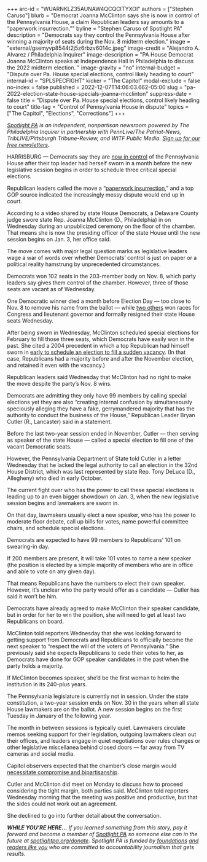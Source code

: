 +++
arc-id = "WUARNKLZ35AUNAW4QCQCITYXOI"
authors = ["Stephen Caruso"]
blurb = "Democrat Joanna McClinton says she is now in control of the Pennsylvania House, a claim Republican leaders say amounts to a “paperwork insurrection.”"
byline = "Stephen Caruso of Spotlight PA"
description = "Democrats say they control the Pennsylvania House after winning a majority of seats during the Nov. 8 midterm election."
image = "external/gsemyvp8544t2j5z6rbzv6014c.jpeg"
image-credit = "Alejandro A. Alvarez / Philadelphia Inquirer"
image-description = "PA House Democrat Joanna McClinton speaks at Independence Hall in Philadelphia to discuss the 2022 midterm election. "
image-gravity = "no"
internal-budget = "Dispute over Pa. House special elections, control likely heading to court"
internal-id = "SPLSPECFIGHT"
kicker = "The Capitol"
modal-exclude = false
no-index = false
published = 2022-12-07T14:06:03.662-05:00
slug = "pa-2022-election-state-house-specials-joanna-mcclinton"
suppress-date = false
title = "Dispute over Pa. House special elections, control likely heading to court"
title-tag = "Control of Pennsylvania House in dispute"
topics = ["The Capitol", "Elections", "Corrections"]
+++

<a href="https://www.spotlightpa.org/"><i>Spotlight PA</i></a><i> is an independent, nonpartisan newsroom powered by The Philadelphia Inquirer in partnership with PennLive/The Patriot-News, TribLIVE/Pittsburgh Tribune-Review, and WITF Public Media. </i><a href="https://www.spotlightpa.org/newsletters"><i>Sign up for our free newsletters</i></a><i>.</i>

HARRISBURG — Democrats say they are <a href="https://www.spotlightpa.org/news/2022/12/pa-election-2022-house-control-split-democrats-republicans/">now in control</a> of the Pennsylvania House after their top leader had herself sworn in a month before the new legislative session begins in order to schedule three critical special elections.

Republican leaders called the move a “<a href="https://www.pahousegop.com/News/31621/Latest-News/Democrats-Engage-in-Unprecedented-Paperwork-Insurrection,-Cutler-Says">paperwork insurrection</a>,” and a top GOP source indicated the increasingly messy dispute would end up in court.

According to a video shared by state House Democrats, a Delaware County judge swore state Rep. Joanna McClinton (D., Philadelphia) in on Wednesday during an unpublicized ceremony on the floor of the chamber. That means she is now the presiding officer of the state House until the new session begins on Jan. 3, her office said.

<script src="https://www.spotlightpa.org/embed.js" async></script><div data-spl-embed-version="1" data-spl-src="https://www.spotlightpa.org/embeds/newsletter/"></div>


The move comes with major legal question marks as legislative leaders wage a war of words over whether Democrats’ control is just on paper or a political reality hamstrung by unprecedented circumstances.

Democrats won 102 seats in the 203-member body on Nov. 8, which party leaders say gives them control of the chamber. However, three of those seats are vacant as of Wednesday.

One Democratic winner died a month before Election Day — too close to Nov. 8 to remove his name from the ballot — while <a href="https://www.spotlightpa.org/news/2022/11/pa-election-2022-democrats-majority-summer-lee-austin-davis/">two others</a> won races for Congress and lieutenant governor and formally resigned their state House seats Wednesday.

After being sworn in Wednesday, McClinton scheduled special elections for February to fill those three seats, which Democrats have easily won in the past. She cited a 2004 precedent in which a top Republican had himself sworn in <a href="https://www.recordonline.com/story/news/2004/12/10/gop-house-members-want-feb/51131022007/">early to schedule an election to fill a sudden vacancy</a>. (In that case, Republicans had a majority before and after the November election, and retained it even with the vacancy.)

Republican leaders said Wednesday that McClinton had no right to make the move despite the party’s Nov. 8 wins.

Democrats are admitting they only have 99 members by calling special elections yet they are also “creating internal confusion by simultaneously speciously alleging they have a fake, gerrymandered majority that has the authority to conduct the business of the House,” Republican Leader Bryan Cutler (R., Lancaster) said in a statement.

Before the last two-year session ended in November, Cutler — then serving as speaker of the state House — called a special election to fill one of the vacant Democratic seats.

However, the Pennsylvania Department of State told Cutler in a letter Wednesday that he lacked the legal authority to call an election in the 32nd House District, which was last represented by state Rep. Tony DeLuca (D., Allegheny) who died in early October.

The current fight over who has the power to call these special elections is leading up to an even bigger showdown on Jan. 3, when the new legislative session begins and lawmakers are sworn in.

On that day, lawmakers usually elect a new speaker, who has the power to moderate floor debate, call up bills for votes, name powerful committee chairs, and schedule special elections.

Democrats are expected to have 99 members to Republicans’ 101 on swearing-in day.

If 200 members are present, it will take 101 votes to name a new speaker (the position is elected by a simple majority of members who are in office and able to vote on any given day).

That means Republicans have the numbers to elect their own speaker. However, it’s unclear who the party would offer as a candidate — Cutler has said it won’t be him.

Democrats have already agreed to make McClinton their speaker candidate, but in order for her to win the position, she will need to get at least two Republicans on board.

McClinton told reporters Wednesday that she was looking forward to getting support from Democrats and Republicans to officially become the next speaker to “respect the will of the voters of Pennsylvania.” She previously said she expects Republicans to cede their votes to her, as Democrats have done for GOP speaker candidates in the past when the party holds a majority.

If McClinton becomes speaker, she’d be the first woman to helm the institution in its 240-plus years.

<script src="https://www.spotlightpa.org/embed.js" async></script><div data-spl-embed-version="1" data-spl-src="https://www.spotlightpa.org/embeds/donate/?cta_text=YES%2C%20I%20want%20to%20contribute&eyebrow_text=support%20spotlight%20pa&teaser_text=The%20future%20of%20Spotlight%20PA%20depends%20on%20your%20support.%20Make%20a%20tax-deductible%20gift%20now%20to%20ensure%20this%20vital%20journalism%20can%20continue%20in%202023.%20As%20a%20special%20bonus%2C%20%3Cb%3Eall%20gifts%20will%20be%20TRIPLED%20through%20Dec.%203.%20"></div>


The Pennsylvania legislature is currently not in session. Under the state constitution, a two-year session ends on Nov. 30 in the years when all state House lawmakers are on the ballot. A new session begins on the first Tuesday in January of the following year.

The month in between sessions is typically quiet. Lawmakers circulate memos seeking support for their legislation, outgoing lawmakers clean out their offices, and leaders engage in quiet negotiations over rules changes or other legislative miscellanea behind closed doors — far away from TV cameras and social media.

Capitol observers expected that the chamber’s close margin would <a href="https://www.spotlightpa.org/news/2022/11/pa-election-2022-results-democrat-house-control-speaker-election/">necessitate compromise and bipartisanship</a>.

Cutler and McClinton did meet on Monday to discuss how to proceed considering the tight margin, both parties said. McClinton told reporters Wednesday morning that the meeting was positive and productive, but that the sides could not work out an agreement.

She declined to go into further detail about the conversation.

<i><b>WHILE YOU’RE HERE...</b></i><i> If you learned something from this story, pay it forward and become a member of </i><a href="https://www.spotlightpa.org/"><i>Spotlight PA</i></a><i> so someone else can in the future at </i><a href="http://spotlightpa.org/donate"><i>spotlightpa.org/donate</i></a><i>. Spotlight PA is funded by</i><a href="https://www.spotlightpa.org/support"><i> foundations</i></a><i> </i><a href="https://www.spotlightpa.org/support"><i>and readers like you</i></a><i> who are committed to accountability journalism that gets results.</i>
